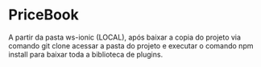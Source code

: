 # PriceBook

A partir da pasta ws-ionic (LOCAL), após baixar a copia do projeto via comando git clone acessar a pasta do projeto e executar o comando npm install para baixar toda a biblioteca de plugins.
